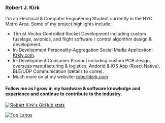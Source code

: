 ### Robert J. Kirk

I'm an Electrical & Computer Engineering Student currently in the NYC Metro Area. 
Some of my project highlights include:
- Thrust Vector Controlled Rocket Development including custom fuselage, avionics, and flight software / control algorithm design & development. 
- In-Development Personality-Aggregation Social Media Application: [Krkly.com](https://www.krkly.com/).
- In-Development Consumer Product including custom PCB design, overseas manufacturing & logistics, Andorid & iOS App (React Native), BLE/UDP Communication (details to come).
- Much more on at my website: [robertjkirk.com](https://www.robertjkirk.com/projects-1)

#### Follow me as I grow in my hardware & software knowledge and experience and continue to contribute to the industry.
<a href="https://www.robertjkirk.com/"  target="_blank">![Robert Kirk's GitHub stats](https://github-readme-stats.vercel.app/api?username=11CaptainKirk&count_private=true&hide=stars&theme=github_dark&show_icons=true&hide_border=true)</a>

[![Top Langs](https://github-readme-stats.vercel.app/api/top-langs/?username=11CaptainKirk)](https://www.robertjkirk.com/)
